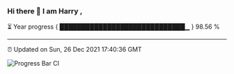 ### Hi there 👋 I am Harry , 

⏳ Year progress { █████████████████████████████▁ } 98.56 %

---

⏰ Updated on Sun, 26 Dec 2021 17:40:36 GMT

![Progress Bar CI](https://github.com/duykhang68/duykhang68/workflows/Progress%20Bar%20CI/badge.svg)

